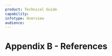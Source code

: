 ```yaml
---
product: Technical Guide
capability:
infotype: Overview
audience:
---
```


# Appendix B - References

